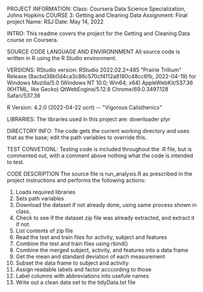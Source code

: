 PROJECT INFORMATION: 
Class: Coursera Data Science Specialization, Johns Hopkins 
COURSE 3: Getting and Cleaning Data
Assignment: Final project
Name: RSJ
Date: May 14, 2022

INTRO:
This readme covers the project for the Getting and Cleaning Data course on Coursera. 

SOURCE CODE LANGUAGE AND ENVIRONNMENT
All source code is written in R using the R Studio environment.

VERSIONS: 
RStudio version: 
RStudio 2022.02.2+485 "Prairie Trillium" Release (8acbd38b0d4ca3c86c570cf4112a8180c48cc6fb, 2022-04-19) for Windows
Mozilla/5.0 (Windows NT 10.0; Win64; x64) AppleWebKit/537.36 (KHTML, like Gecko) QtWebEngine/5.12.8 Chrome/69.0.3497.128 Safari/537.36

R Version: 4.2.0 (2022-04-22 ucrt) -- "Vigorous Calisthenics"

LIBRARIES:
The libraries used in this project are: 
downloader 
plyr

DIRECTORY INFO: 
The code gets the current working directory and uses that as the base; edit the 
path variables to override this.

TEST CONVETIONL: 
Testing code is included throughout the .R file, but is commented out, with a 
comment above nothing what the code is intended to test. 

CODE DESCRIPTION 
The source file is run_analysis.R as prescribed in the project instructions and 
performs the following actions:

1. Loads required libraries
2. Sets path variables
3. Download the dataset if not already done, using same process shown in class. 
2. Check to see if the dataset zip file was already extracted, and extract it if not.
3. List contents of zip file 
4. Read the test and train files for activity, subject and features
5. Combine the test and train files using rbind()
6. Combine the merged subject, activity, and features into a data frame
7. Get the mean and standard deviation of each measurement
8. Subset the data frame to subject and activity
9. Assign readable labels and factor acccording to those
10. Label columns with abbreviations into usefule names
11. Write out a clean data set to the tidyData.txt file 

